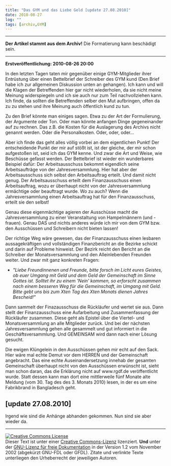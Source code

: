 ```yaml
---
title: "Das GYM und das Liebe Geld [update 27.08.2010]"
date: 2010-08-27
log: ""
tags: [archiv,GYM]
---
```

<hr><b>Der Artikel stammt aus dem Archiv!</b> Die Formatierung kann beschädigt sein.<hr>

<b>Erstveröffentlichung: 2010-08-26 20:00</b>

<p>In den letzten Tagen taten mir gegenüber einige GYM-Mitglieder ihrer Entrüstung über einen Bettelbrief der Schreiber des GYM kund (Den Brief habe ich zur allgemeinen Diskussion unten an gehangen).  Ich kann und will die Klagen der Betreffenden hier gar nicht wiederholen, da sie nicht meine Meinung widerspiegeln und ich sie auch nur zum Teil nachvollziehen kann. Ich finde, da sollten die Betreffenden selber den Mut aufbringen, offen da zu zu stehen und ihre Meinung auch öffentlich kund zu tun.</p>
<!--break-->
<p>Zu den Brief könnte man einiges sagen. Etwa zu der Art der Formulierung, der Argumente oder Ton. Oder man könnte anfangen Dinge gegeneinander auf zu rechnen. Das z.B. die Kosten für die Auslagerung des Archivs nicht genannt werden. Oder die Personalkosten. Oder, oder, oder...</p>

<p>Aber ich finde das geht alles völlig vorbei an dem eigentlichen Punkt!  Der entscheidende Punkt der mir auf stößt ist, ist der gleiche, der mir schon aufgestoßen ist, seid ich das GYM kenne. Und zwar die Art und Weise, wie Beschüsse gefasst werden. Der Bettelbrief ist wieder ein wunderbares Beispiel dafür: Der Arbeitsausschuss bekommt eigendlich seine Arbeitsaufträge von der Jahresversammlung. Hier hat aber der Arbeitsausschuss sich selbst den Arbeitsauftrag erteilt. Und damit nicht genug. Der Arbeitsausschuss erteilt dem Finanzausschuss einen Arbeitsauftrag, wozu er überhaupt nicht von der Jahresversammlung ermächtige oder beauftragt wurde. Wo zu auch? Wenn die Jahresversammlung einen Arbeitsauftrag hat für den Finanzausschuss, erteilt sie den selbst!</p>

<p>Genau diese eigenmächtige agieren der Ausschüsse macht die Jahresversammlung zu einer Veranstaltung von Hampelmännern (und -frauen). Genau DAS und nichts anderes würde ich mir von dem GYM bzw. den Ausschüssen und Schreibern nicht bieten lassen!</p>

<p>Der richtige Weg wäre gewesen, das der Finanzausschuss einen lesbaren aussagekräftigen und vollständigen Finanzbericht an die Bezirke schickt und darin auf Probleme hinweist. Der Bezirk reicht den Bericht an die Schreiber der Monatsversammlung und den Alleinlebenden Freunden weiter. Und zwar mit ganz konkreten Fragen: </p>
<ul>
<li><i>"Liebe Freundinnenen und Freunde, bitte forsch im Licht eures Geistes, ob euer Umgang mit Geld und dem Geld der Gemeinschaft im Sinne Gottes ist. Solltet ihr zu einem 'Nein' kommen, so erforscht zusammen nach einem besseren Weg für die Gemeinschaft, im Umgang mit Geld. Bitte gebt uns bis zum Xten Tag des Xten Monats dienen Jahres Bescheid!" </i></li>
</ul>

<p>Dann sammelt der Finazausschuss die Rückläufer und wertet sie aus. Dann stellt der Finanzausschuss eine Aufarbeitung und Zusammenfassung der Rückläufer zusammen.  Diese geht als Epistel über die Viertel- und Monatsversammlung an alle Mitglieder zurück. Und bei der nächsten Jahresversammlung gehen alle gesammelt und gut informiert in die Geschäftsversammlung. Und GEMEINSAM wird dann nach einer Lösung gesucht.</p>

<p>Die ewigen Klüngelein in den Ausschüssen gehen mir echt auf den Sack. Hier wäre mal echte Demut vor dem HERREN und der Gemeinschaft angebracht.  Das eine echte Auseinandersetzung innehab der gesamten Gemeinschaft überhaupt nicht von den Ausschüssen erwünscht ist, sieht man schon daran, das die Erklärung nicht auf www.rgdf.de veröffentlicht wurde. Statt dessen kann man dort eine mittlerweile fünf Monate alte Meldung  (vom 30. Tag des des 3. Monats 2010) lesen, in der es um eine Fabrikbrand in Bangladesch geht. </p>

<h2>[update 27.08.2010]</h2>

Irgend wie sind die Anhänge abhanden gekommen. Nun sind sie aber wieder da.

<hr />
<p><a rel="license" href="http://creativecommons.org/licenses/by-sa/3.0/de/"><img alt="Creative Commons License" style="border-width: 0pt;" src="http://i.creativecommons.org/l/by-sa/3.0/de/88x31.png" /></a><br />
Dieser <span xmlns:dc="http://purl.org/dc/elements/1.1/" href="http://purl.org/dc/dcmitype/Text" rel="dc:type">Text</span> ist unter einer <a rel="license" href="http://creativecommons.org/licenses/by-sa/3.0/de/">Creative Commons-Lizenz</a> lizenziert. <b>Und</b> unter der <a href="http://de.wikipedia.org/wiki/GFDL">GNU-Lizenz f&uuml;r freie Dokumentation</a> in der Version 1.2 vom November 2002 (abgek&uuml;rzt GNU-FDL oder GFDL). Zitate und verlinkte Texte unterliegen den Urheberrecht der jeweiligen Autoren.</p>
 
